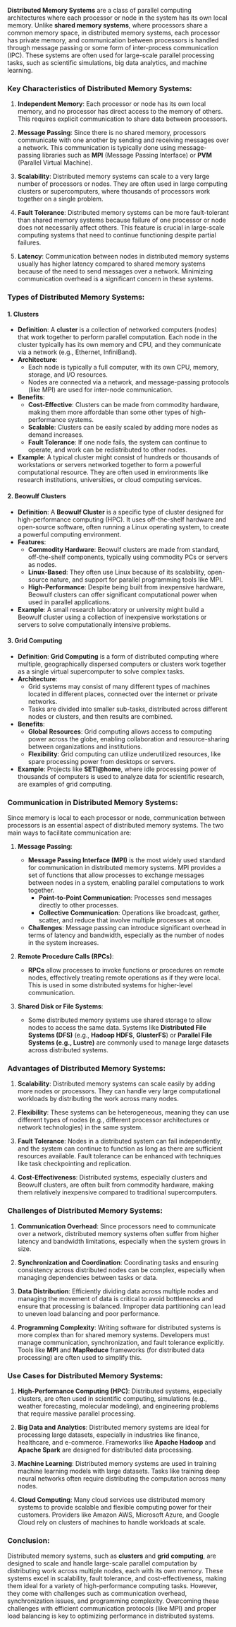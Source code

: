 **Distributed Memory Systems** are a class of parallel computing architectures where each processor or node in the system has its own local memory. Unlike **shared memory systems**, where processors share a common memory space, in distributed memory systems, each processor has private memory, and communication between processors is handled through message passing or some form of inter-process communication (IPC). These systems are often used for large-scale parallel processing tasks, such as scientific simulations, big data analytics, and machine learning.

### Key Characteristics of Distributed Memory Systems:

1. **Independent Memory**: Each processor or node has its own local memory, and no processor has direct access to the memory of others. This requires explicit communication to share data between processors.
   
2. **Message Passing**: Since there is no shared memory, processors communicate with one another by sending and receiving messages over a network. This communication is typically done using message-passing libraries such as **MPI** (Message Passing Interface) or **PVM** (Parallel Virtual Machine).

3. **Scalability**: Distributed memory systems can scale to a very large number of processors or nodes. They are often used in large computing clusters or supercomputers, where thousands of processors work together on a single problem.

4. **Fault Tolerance**: Distributed memory systems can be more fault-tolerant than shared memory systems because failure of one processor or node does not necessarily affect others. This feature is crucial in large-scale computing systems that need to continue functioning despite partial failures.

5. **Latency**: Communication between nodes in distributed memory systems usually has higher latency compared to shared memory systems because of the need to send messages over a network. Minimizing communication overhead is a significant concern in these systems.

### Types of Distributed Memory Systems:

#### 1. **Clusters**
   - **Definition**: A **cluster** is a collection of networked computers (nodes) that work together to perform parallel computation. Each node in the cluster typically has its own memory and CPU, and they communicate via a network (e.g., Ethernet, InfiniBand).
   - **Architecture**:
     - Each node is typically a full computer, with its own CPU, memory, storage, and I/O resources.
     - Nodes are connected via a network, and message-passing protocols (like MPI) are used for inter-node communication.
   - **Benefits**:
     - **Cost-Effective**: Clusters can be made from commodity hardware, making them more affordable than some other types of high-performance systems.
     - **Scalable**: Clusters can be easily scaled by adding more nodes as demand increases.
     - **Fault Tolerance**: If one node fails, the system can continue to operate, and work can be redistributed to other nodes.
   - **Example**: A typical cluster might consist of hundreds or thousands of workstations or servers networked together to form a powerful computational resource. They are often used in environments like research institutions, universities, or cloud computing services.

#### 2. **Beowulf Clusters**
   - **Definition**: A **Beowulf Cluster** is a specific type of cluster designed for high-performance computing (HPC). It uses off-the-shelf hardware and open-source software, often running a Linux operating system, to create a powerful computing environment.
   - **Features**:
     - **Commodity Hardware**: Beowulf clusters are made from standard, off-the-shelf components, typically using commodity PCs or servers as nodes.
     - **Linux-Based**: They often use Linux because of its scalability, open-source nature, and support for parallel programming tools like MPI.
     - **High-Performance**: Despite being built from inexpensive hardware, Beowulf clusters can offer significant computational power when used in parallel applications.
   - **Example**: A small research laboratory or university might build a Beowulf cluster using a collection of inexpensive workstations or servers to solve computationally intensive problems.

#### 3. **Grid Computing**
   - **Definition**: **Grid Computing** is a form of distributed computing where multiple, geographically dispersed computers or clusters work together as a single virtual supercomputer to solve complex tasks.
   - **Architecture**:
     - Grid systems may consist of many different types of machines located in different places, connected over the internet or private networks.
     - Tasks are divided into smaller sub-tasks, distributed across different nodes or clusters, and then results are combined.
   - **Benefits**:
     - **Global Resources**: Grid computing allows access to computing power across the globe, enabling collaboration and resource-sharing between organizations and institutions.
     - **Flexibility**: Grid computing can utilize underutilized resources, like spare processing power from desktops or servers.
   - **Example**: Projects like **SETI@home**, where idle processing power of thousands of computers is used to analyze data for scientific research, are examples of grid computing.

### Communication in Distributed Memory Systems:
Since memory is local to each processor or node, communication between processors is an essential aspect of distributed memory systems. The two main ways to facilitate communication are:

1. **Message Passing**:
   - **Message Passing Interface (MPI)** is the most widely used standard for communication in distributed memory systems. MPI provides a set of functions that allow processes to exchange messages between nodes in a system, enabling parallel computations to work together.
     - **Point-to-Point Communication**: Processes send messages directly to other processes.
     - **Collective Communication**: Operations like broadcast, gather, scatter, and reduce that involve multiple processes at once.
   - **Challenges**: Message passing can introduce significant overhead in terms of latency and bandwidth, especially as the number of nodes in the system increases.

2. **Remote Procedure Calls (RPCs)**:
   - **RPCs** allow processes to invoke functions or procedures on remote nodes, effectively treating remote operations as if they were local. This is used in some distributed systems for higher-level communication.

3. **Shared Disk or File Systems**:
   - Some distributed memory systems use shared storage to allow nodes to access the same data. Systems like **Distributed File Systems (DFS)** (e.g., **Hadoop HDFS**, **GlusterFS**) or **Parallel File Systems (e.g., Lustre)** are commonly used to manage large datasets across distributed systems.

### Advantages of Distributed Memory Systems:
1. **Scalability**: Distributed memory systems can scale easily by adding more nodes or processors. They can handle very large computational workloads by distributing the work across many nodes.
   
2. **Flexibility**: These systems can be heterogeneous, meaning they can use different types of nodes (e.g., different processor architectures or network technologies) in the same system.

3. **Fault Tolerance**: Nodes in a distributed system can fail independently, and the system can continue to function as long as there are sufficient resources available. Fault tolerance can be enhanced with techniques like task checkpointing and replication.

4. **Cost-Effectiveness**: Distributed systems, especially clusters and Beowulf clusters, are often built from commodity hardware, making them relatively inexpensive compared to traditional supercomputers.

### Challenges of Distributed Memory Systems:
1. **Communication Overhead**: Since processors need to communicate over a network, distributed memory systems often suffer from higher latency and bandwidth limitations, especially when the system grows in size.

2. **Synchronization and Coordination**: Coordinating tasks and ensuring consistency across distributed nodes can be complex, especially when managing dependencies between tasks or data.

3. **Data Distribution**: Efficiently dividing data across multiple nodes and managing the movement of data is critical to avoid bottlenecks and ensure that processing is balanced. Improper data partitioning can lead to uneven load balancing and poor performance.

4. **Programming Complexity**: Writing software for distributed systems is more complex than for shared memory systems. Developers must manage communication, synchronization, and fault tolerance explicitly. Tools like **MPI** and **MapReduce** frameworks (for distributed data processing) are often used to simplify this.

### Use Cases for Distributed Memory Systems:
1. **High-Performance Computing (HPC)**: Distributed systems, especially clusters, are often used in scientific computing, simulations (e.g., weather forecasting, molecular modeling), and engineering problems that require massive parallel processing.

2. **Big Data and Analytics**: Distributed memory systems are ideal for processing large datasets, especially in industries like finance, healthcare, and e-commerce. Frameworks like **Apache Hadoop** and **Apache Spark** are designed for distributed data processing.

3. **Machine Learning**: Distributed memory systems are used in training machine learning models with large datasets. Tasks like training deep neural networks often require distributing the computation across many nodes.

4. **Cloud Computing**: Many cloud services use distributed memory systems to provide scalable and flexible computing power for their customers. Providers like Amazon AWS, Microsoft Azure, and Google Cloud rely on clusters of machines to handle workloads at scale.

### Conclusion:
Distributed memory systems, such as **clusters** and **grid computing**, are designed to scale and handle large-scale parallel computation by distributing work across multiple nodes, each with its own memory. These systems excel in scalability, fault tolerance, and cost-effectiveness, making them ideal for a variety of high-performance computing tasks. However, they come with challenges such as communication overhead, synchronization issues, and programming complexity. Overcoming these challenges with efficient communication protocols (like MPI) and proper load balancing is key to optimizing performance in distributed systems.
